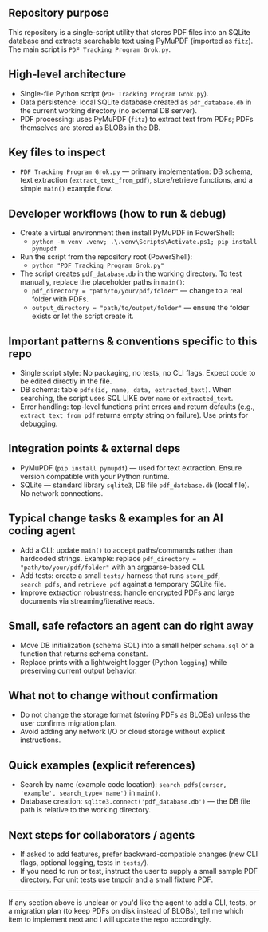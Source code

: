 ## Repository purpose
This repository is a single-script utility that stores PDF files into an SQLite database and extracts searchable text using PyMuPDF (imported as `fitz`). The main script is `PDF Tracking Program Grok.py`.

## High-level architecture
- Single-file Python script (`PDF Tracking Program Grok.py`).
- Data persistence: local SQLite database created as `pdf_database.db` in the current working directory (no external DB server).
- PDF processing: uses PyMuPDF (`fitz`) to extract text from PDFs; PDFs themselves are stored as BLOBs in the DB.

## Key files to inspect
- `PDF Tracking Program Grok.py` — primary implementation: DB schema, text extraction (`extract_text_from_pdf`), store/retrieve functions, and a simple `main()` example flow.

## Developer workflows (how to run & debug)
- Create a virtual environment then install PyMuPDF in PowerShell:
  - `python -m venv .venv; .\.venv\Scripts\Activate.ps1; pip install pymupdf`
- Run the script from the repository root (PowerShell):
  - `python "PDF Tracking Program Grok.py"`
- The script creates `pdf_database.db` in the working directory. To test manually, replace the placeholder paths in `main()`:
  - `pdf_directory = "path/to/your/pdf/folder"` — change to a real folder with PDFs.
  - `output_directory = "path/to/output/folder"` — ensure the folder exists or let the script create it.

## Important patterns & conventions specific to this repo
- Single script style: No packaging, no tests, no CLI flags. Expect code to be edited directly in the file.
- DB schema: table `pdfs(id, name, data, extracted_text)`. When searching, the script uses SQL LIKE over `name` or `extracted_text`.
- Error handling: top-level functions print errors and return defaults (e.g., `extract_text_from_pdf` returns empty string on failure). Use prints for debugging.

## Integration points & external deps
- PyMuPDF (`pip install pymupdf`) — used for text extraction. Ensure version compatible with your Python runtime.
- SQLite — standard library `sqlite3`, DB file `pdf_database.db` (local file). No network connections.

## Typical change tasks & examples for an AI coding agent
- Add a CLI: update `main()` to accept paths/commands rather than hardcoded strings. Example: replace `pdf_directory = "path/to/your/pdf/folder"` with an argparse-based CLI.
- Add tests: create a small `tests/` harness that runs `store_pdf`, `search_pdfs`, and `retrieve_pdf` against a temporary SQLite file.
- Improve extraction robustness: handle encrypted PDFs and large documents via streaming/iterative reads.

## Small, safe refactors an agent can do right away
- Move DB initialization (schema SQL) into a small helper `schema.sql` or a function that returns schema constant.
- Replace prints with a lightweight logger (Python `logging`) while preserving current output behavior.

## What not to change without confirmation
- Do not change the storage format (storing PDFs as BLOBs) unless the user confirms migration plan.
- Avoid adding any network I/O or cloud storage without explicit instructions.

## Quick examples (explicit references)
- Search by name (example code location): `search_pdfs(cursor, 'example', search_type='name')` in `main()`.
- Database creation: `sqlite3.connect('pdf_database.db')` — the DB file path is relative to the working directory.

## Next steps for collaborators / agents
- If asked to add features, prefer backward-compatible changes (new CLI flags, optional logging, tests in `tests/`).
- If you need to run or test, instruct the user to supply a small sample PDF directory. For unit tests use tmpdir and a small fixture PDF.

---
If any section above is unclear or you'd like the agent to add a CLI, tests, or a migration plan (to keep PDFs on disk instead of BLOBs), tell me which item to implement next and I will update the repo accordingly.
